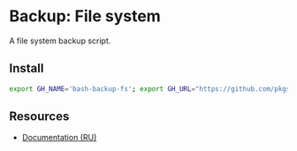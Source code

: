 # Backup: File system

A file system backup script.

## Install

```bash
export GH_NAME='bash-backup-fs'; export GH_URL="https://github.com/pkgstore/${GH_NAME}/archive/refs/heads/main.tar.gz"; curl -Lo "${GH_NAME}-main.tar.gz" "${GH_URL}" && tar -xzf "${GH_NAME}-main.tar.gz" && chmod +x "${GH_NAME}-main"/app.*.sh
```

## Resources

- [Documentation (RU)](https://lib.onl/ru/2025/05/302e6636-dc21-5585-9bc9-b8dd757b6ee1/)
